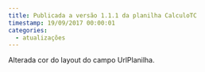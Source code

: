 ```yaml
---
title: Publicada a versão 1.1.1 da planilha CalculoTC
timestamp: 19/09/2017 00:00:01
categories:
  - atualizações
---
```


Alterada cor do layout do campo UrlPlanilha.